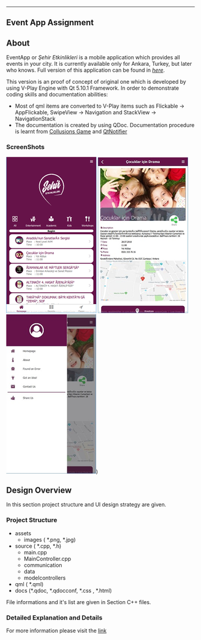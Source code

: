   ----------------------
  Event App Assignment
  ----------------------

About
-----

EventApp or *Şehir Etkinlikleri* is a mobile application which provides
all events in your city. It is currently available only for Ankara,
Turkey, but later who knows. Full version of this application can be
found in
[*here*](https://play.google.com/store/apps/details?id=tr.com.tusco.mobile.sehiretkinlikleri&hl=tr).

This version is an proof of concept of original one which is developed
by using V-Play Engine with Qt 5.10.1 Framework. In order to demonstrate
coding skills and documentation abilities:

-   Most of qml items are converted to V-Play items such as Flickable
    -\> AppFlickable, SwipeView -\> Navigation and StackView -\>
    NavigationStack
-   The documentation is created by using QDoc. Documentation procedure
    is learnt from [Collusions
    Game](https://github.com/anatolyk82/Collisions) and
    [QtNotifier](https://github.com/RSATom/Qt/blob/master/qtandroidextras/examples/androidextras/notification/doc/src/qtandroidextras-example-notification.qdoc)

### ScreenShots
![](qdoc/images/main.png) ![](qdoc/images/selectedEvent.jpg) ![](qdoc/images/drawer.jpg))

Design Overview
---------------

In this section project structure and UI design strategy are given.

### Project Structure

-   assets
    -   images ( \*.png, \*.jpg)
-   source ( \*.cpp, \*.h)
    -   main.cpp
    -   MainController.cpp
    -   communication
    -   data
    -   modelcontrollers
-   qml ( \*.qml)
-   docs (\*.qdoc, \*.qdocconf, \*.css , \*.html)

File informations and it's list are given in Section C++ files.

### Detailed Explanation and Details

For more information please visit the [link](qdoc/html/index.html)

